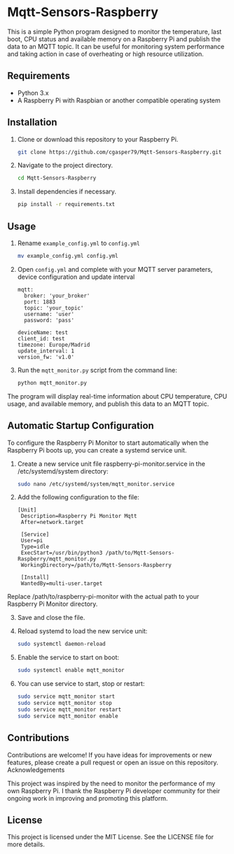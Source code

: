 # Mqtt-Sensors-Raspberry
This is a simple Python program designed to monitor the temperature, last boot, CPU status and available memory on a Raspberry Pi and publish the data to an MQTT topic. It can be useful for monitoring system performance and taking action in case of overheating or high resource utilization.

## Requirements

- Python 3.x
- A Raspberry Pi with Raspbian or another compatible operating system

## Installation

1. Clone or download this repository to your Raspberry Pi.

    ```bash
    git clone https://github.com/cgasper79/Mqtt-Sensors-Raspberry.git
    ```

2. Navigate to the project directory.

    ```bash
    cd Mqtt-Sensors-Raspberry
    ```

3. Install dependencies if necessary.

    ```bash
    pip install -r requirements.txt
    ```

## Usage

1. Rename `example_config.yml` to `config.yml`
    ```bash
    mv example_config.yml config.yml
    ``` 
2. Open `config.yml` and complete with your MQTT server parameters, device configuration and update interval

    ```
    mqtt:
      broker: 'your_broker'
      port: 1883
      topic: 'your_topic'
      username: 'user'
      password: 'pass'

    deviceName: test 
    client_id: test
    timezone: Europe/Madrid
    update_interval: 1
    version_fw: 'v1.0'
    ```

3. Run the `mqtt_monitor.py` script from the command line:

    ```bash
    python mqtt_monitor.py
    ```

The program will display real-time information about CPU temperature, CPU usage, and available memory, and publish this data to an MQTT topic.

## Automatic Startup Configuration

To configure the Raspberry Pi Monitor to start automatically when the Raspberry Pi boots up, you can create a systemd service unit.

1. Create a new service unit file raspberry-pi-monitor.service in the /etc/systemd/system directory:

    ```bash
    sudo nano /etc/systemd/system/mqtt_monitor.service
    ``` 

2. Add the following configuration to the file:

   ```
   [Unit]
    Description=Raspberry Pi Monitor Mqtt
    After=network.target

    [Service]
    User=pi
    Type=idle
    ExecStart=/usr/bin/python3 /path/to/Mqtt-Sensors-Raspberry/mqtt_monitor.py
    WorkingDirectory=/path/to/Mqtt-Sensors-Raspberry

    [Install]
    WantedBy=multi-user.target
   ```
Replace /path/to/raspberry-pi-monitor with the actual path to your Raspberry Pi Monitor directory.

3. Save and close the file.

4. Reload systemd to load the new service unit:

    ```bash
    sudo systemctl daemon-reload
    ``` 

5. Enable the service to start on boot:

    ```bash
    sudo systemctl enable mqtt_monitor
    ``` 

6. You can use service to start, stop or restart:

    ```bash
    sudo service mqtt_monitor start
    sudo service mqtt_monitor stop
    sudo service mqtt_monitor restart
    sudo service mqtt_monitor enable
    ``` 


## Contributions

Contributions are welcome! If you have ideas for improvements or new features, please create a pull request or open an issue on this repository.
Acknowledgements

This project was inspired by the need to monitor the performance of my own Raspberry Pi. I thank the Raspberry Pi developer community for their ongoing work in improving and promoting this platform.

## License

This project is licensed under the MIT License. See the LICENSE file for more details.